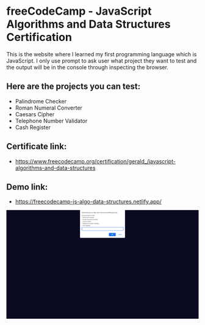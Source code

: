 # freeCodeCamp - JavaScript Algorithms and Data Structures Certification

This is the website where I learned my first programming language which is JavaScript. I only use prompt to ask user what project they want to test and the output will be in the console through inspecting the browser.

## Here are the projects you can test:

- Palindrome Checker
- Roman Numeral Converter
- Caesars Cipher
- Telephone Number Validator
- Cash Register

## Certificate link:

- https://www.freecodecamp.org/certification/gerald_/javascript-algorithms-and-data-structures

## Demo link:

- https://freecodecamp-js-algo-data-structures.netlify.app/

![algo and data structures testing](./Capture.PNG)
